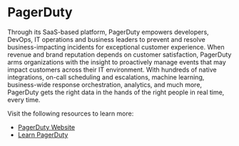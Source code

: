# PagerDuty

Through its SaaS-based platform, PagerDuty empowers developers, DevOps, IT operations and business leaders to prevent and resolve business-impacting incidents for exceptional customer experience. When revenue and brand reputation depends on customer satisfaction, PagerDuty arms organizations with the insight to proactively manage events that may impact customers across their IT environment. With hundreds of native integrations, on-call scheduling and escalations, machine learning, business-wide response orchestration, analytics, and much more, PagerDuty gets the right data in the hands of the right people in real time, every time.

Visit the following resources to learn more:

- [PagerDuty Website](https://www.pagerduty.com/)
- [Learn PagerDuty](https://university.pagerduty.com/)
